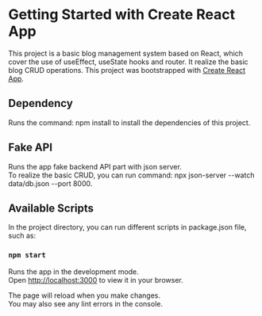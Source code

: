 # Getting Started with Create React App

This project is a basic blog management system based on React, which cover the use of useEffect, useState hooks and router. It realize the basic blog CRUD operations.
This project was bootstrapped with [Create React App](https://github.com/facebook/create-react-app).

## Dependency

Runs the command: npm install to install the dependencies of this project.

## Fake API

Runs the app fake backend API part with json server.\
To realize the basic CRUD, you can run command: npx json-server --watch data/db.json --port 8000.

## Available Scripts

In the project directory, you can run different scripts in package.json file, such as:

### `npm start`

Runs the app in the development mode.\
Open [http://localhost:3000](http://localhost:3000) to view it in your browser.

The page will reload when you make changes.\
You may also see any lint errors in the console.
